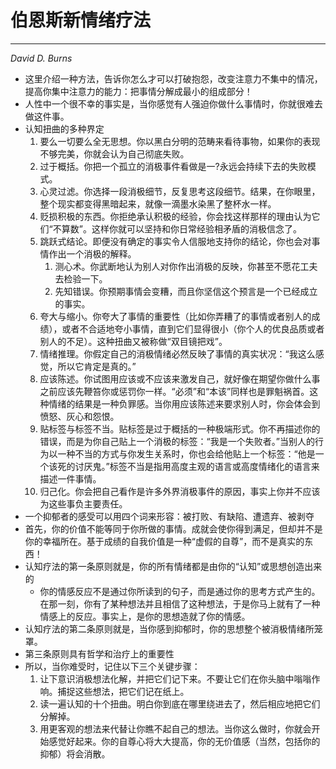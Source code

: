 # 伯恩斯新情绪疗法

<hr>

*David D. Burns*

- 这里介绍一种方法，告诉你怎么才可以打破抱怨，改变注意力不集中的情况，提高你集中注意力的能力：把事情分解成最小的组成部分！
- 人性中一个很不幸的事实是，当你感觉有人强迫你做什么事情时，你就很难去做这件事。
- 认知扭曲的多种界定 
  1. 要么一切要么全无思想。你以黑白分明的范畴来看待事物，如果你的表现不够完美，你就会认为自己彻底失败。
  2.  过于概括。你把一个孤立的消极事件看做是一?永远会持续下去的失败模式。 
  3. 心灵过滤。你选择一段消极细节，反复思考这段细节。结果，在你眼里，整个现实都变得黑暗起来，就像一滴墨水染黑了整杯水一样。 
  4. 贬损积极的东西。你拒绝承认积极的经验，你会找这样那样的理由认为它们“不算数”。这样你就可以坚持和你日常经验相矛盾的消极信念了。
  5. 跳跃式结论。即便没有确定的事实令人信服地支持你的结论，你也会对事情作出一个消极的解释。 
     1. 测心术。你武断地认为别人对你作出消极的反映，你甚至不愿花工夫去检验一下。 
     2. 先知错误。你预期事情会变糟，而且你坚信这个预言是一个已经成立的事实。 
  6. 夸大与缩小。你夸大了事情的重要性（比如你弄糟了的事情或者别人的成绩），或者不合适地夸小事情，直到它们显得很小（你个人的优良品质或者别人的不足）。这种扭曲又被称做“双目镜把戏”。 
  7. 情绪推理。你假定自己的消极情绪必然反映了事情的真实状况：“我这么感觉，所以它肯定是真的。” 
  8. 应该陈述。你试图用应该或不应该来激发自己，就好像在期望你做什么事之前应该先鞭笞你或惩罚你一样。“必须”和“本该”同样也是罪魁祸首。这种情绪的结果是一种负罪感。当你用应该陈述来要求别人时，你会体会到愤怒、灰心和怨恨。 
  9. 贴标签与标签不当。贴标签是过于概括的一种极端形式。你不再描述你的错误，而是为你自己贴上一个消极的标签：“我是一个失败者。”当别人的行为以一种不当的方式与你发生关系时，你也会给他贴上一个标签：“他是一个该死的讨厌鬼。”标签不当是指用高度主观的语言或高度情绪化的语言来描述一件事情。 
  10. 归己化。你会把自己看作是许多外界消极事件的原因，事实上你并不应该为这些事负主要责任。
- 一个抑郁者的感受可以用四个词来形容：被打败、有缺陷、遭遗弃、被剥夺
- 首先，你的价值不能等同于你所做的事情。成就会使你得到满足，但却并不是你的幸福所在。基于成绩的自我价值是一种“虚假的自尊”，而不是真实的东西！
- 认知疗法的第一条原则就是，你的所有情绪都是由你的“认知”或思想创造出来的
  - 你的情感反应不是通过你所读到的句子，而是通过你的思考方式产生的。在那一刻，你有了某种想法并且相信了这种想法，于是你马上就有了一种情感上的反应。事实上，是你的思想造就了你的情感。
- 认知疗法的第二条原则就是，当你感到抑郁时，你的思想整个被消极情绪所笼罩。
- 第三条原则具有哲学和治疗上的重要性
- 所以，当你难受时，记住以下三个关键步骤： 
  1. 让下意识消极想法化解，并把它们记下来。不要让它们在你头脑中嗡嗡作响。捕捉这些想法，把它们记在纸上。 
  2. 读一遍认知的十个扭曲。明白你到底在哪里绕进去了，然后相应地把它们分解掉。 
  3. 用更客观的想法来代替让你瞧不起自己的想法。当你这么做时，你就会开始感觉好起来。你的自尊心将大大提高，你的无价值感（当然，包括你的抑郁）将会消散。